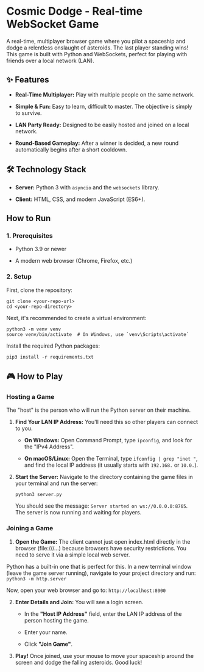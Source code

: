 # Cosmic Dodge - Real-time WebSocket Game

A real-time, multiplayer browser game where you pilot a spaceship and dodge a relentless onslaught of asteroids. The last player standing wins! This game is built with Python and WebSockets, perfect for playing with friends over a local network (LAN).

## ✨ Features

-   **Real-Time Multiplayer:** Play with multiple people on the same network.
    
-   **Simple & Fun:** Easy to learn, difficult to master. The objective is simply to survive.
    
-   **LAN Party Ready:** Designed to be easily hosted and joined on a local network.
    
-   **Round-Based Gameplay:** After a winner is decided, a new round automatically begins after a short cooldown.
    

## 🛠️ Technology Stack

-   **Server:** Python 3 with `asyncio` and the `websockets` library.
    
-   **Client:** HTML, CSS, and modern JavaScript (ES6+).

## How to Run

### 1. Prerequisites

-   Python 3.9 or newer
    
-   A modern web browser (Chrome, Firefox, etc.)
    

### 2. Setup

First, clone the repository:

```
git clone <your-repo-url>
cd <your-repo-directory>

```

Next, it's recommended to create a virtual environment:

```
python3 -m venv venv
source venv/bin/activate  # On Windows, use `venv\Scripts\activate`

```

Install the required Python packages:

```
pip3 install -r requirements.txt

```

## 🎮 How to Play

### Hosting a Game

The "host" is the person who will run the Python server on their machine.

1.  **Find Your LAN IP Address:** You'll need this so other players can connect to you.
    
    -   **On Windows:** Open Command Prompt, type `ipconfig`, and look for the "IPv4 Address".
        
    -   **On macOS/Linux:** Open the Terminal, type `ifconfig | grep "inet "`, and find the local IP address (it usually starts with `192.168.` or `10.0.`).
        
2.  **Start the Server:** Navigate to the directory containing the game files in your terminal and run the server:
    
    ```
    python3 server.py
    
    ```
    
    You should see the message: `Server started on ws://0.0.0.0:8765`. The server is now running and waiting for players.
    

### Joining a Game

1.  **Open the Game:** The client cannot just open index.html directly in the browser (file:///...) because browsers have security restrictions. You need to serve it via a simple local web server.

Python has a built-in one that is perfect for this. In a new terminal window (leave the game server running), navigate to your project directory and run:
    ```
    python3 -m http.server
    ```

Now, open your web browser and go to: `http://localhost:8000`
    
2.  **Enter Details and Join:** You will see a login screen.
    
    -   In the **"Host IP Address"** field, enter the LAN IP address of the person hosting the game.
        
    -   Enter your name.
        
    -   Click **"Join Game"**.
        
3.  **Play!** Once joined, use your mouse to move your spaceship around the screen and dodge the falling asteroids. Good luck!